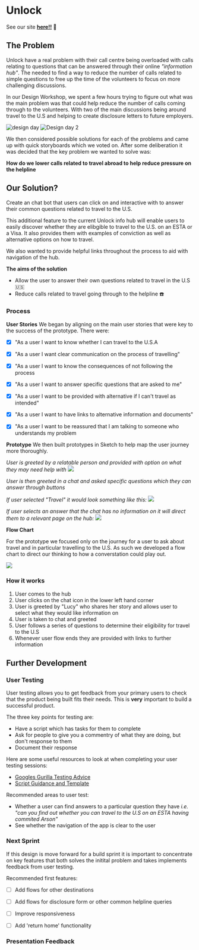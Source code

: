 # Unlock 
See our site __[here!!](http://unlock-chat.surge.sh/)__ :eyes: 

## The Problem

Unlock have a real problem with their call centre being overloaded with calls relating to questions that can be answered through their online _*"information hub"*_. The needed to find a way to reduce the number of calls related to simple questions to free up the time of the volunteers to focus on more challenging discussions. 

In our Design Workshop, we spent a few hours trying to figure out what was the main problem was that could help reduce the number of calls coming through to the volunteers. With two of the main discussions being around travel to the U.S and helping to create disclosure letters to future employers.

![design day](https://files.gitter.im/Jen-Harris/ZSCs/thumb/image.png)   ![Design day 2](https://files.gitter.im/Jen-Harris/6A3t/thumb/image.png)

We then considered possible solutions for each of the problems and came up with quick storyboards which we voted on. After some deliberation it was decided that the key problem we wanted to solve was:

**How do we lower calls related to travel abroad to help reduce pressure on the helpline**


## Our Solution?

Create an chat bot that users can click on and interactive with to answer their common questions related to travel to the U.S. 

This additional feature to the current Unlock info hub will enable users to easily discover whether they are elibgible to travel to the U.S. on an ESTA or a Visa. It also provides them with examples of conviction as well as alternative options on how to travel.

We also wanted to provide helpful links throughout the process to aid with navigation of the hub.



 **The aims of the solution**
* Allow the user to answer their own questions related to travel in the U.S :us:
* Reduce calls related to travel going through to the helpline :phone:


### Process 

__User Stories__
We began by aligning on the main user stories that were key to the success of the prototype. There were:
- [x] "As a user I want to know whether I can travel to the U.S.A
- [x] "As a user I want clear communication on the process of travelling"
- [x] "As a user I want to know the consequences of not following the process
- [x] "As a user I want to answer specific questions that are asked to me"
- [x] "As a user I want to be provided with alternative if I can't travel as intended"
- [x] "As a user I want to have links to alternative information and documents"
- [x] "As a user I want to be reassured that I am talking to someone who understands my problem    


__Prototype__
We then built prototypes in Sketch to help map the user journey more thoroughly.

_*User is greeted by a relatable person and provided with option on what they may need help with*_
![](https://i.imgur.com/xzO9Swe.png)  
  
_*User is then greeted in a chat and asked specific questions which they can answer through buttons*_  

_*If user selected "Travel" it would look something like this:*_
![](https://i.imgur.com/IUgP21Y.png)

_*If user selects an answer that the chat has no information on it will direct them to a relevant page on the hub:*_
![](https://i.imgur.com/BL9XcFK.png)  
  


__Flow Chart__ 

For the prototype we focused only on the journey for a user to ask about travel and in particular travelling to the U.S. 
As such we developed a flow chart to direct our thinking to how a converstation could play out.

![](https://files.gitter.im/Jen-Harris/gsLg/image.png)


### How it works

1. User comes to the hub
2. User clicks on the chat icon in the lower left hand corner
3. User is greeted by "Lucy" who shares her story and allows user to select what they would like information on 
4. User is taken to chat and greeted 
5. User follows a series of questions to determine their eligibility for travel to the U.S
6. Whenever user flow ends they are provided with links to further information  


## Further Development
### User Testing
User testing allows you to get feedback from your primary users to check that the product being built fits their needs. This is __very__ important to build a successful product. 

The three key points for testing are:
- Have a script which has tasks for them to complete
- Ask for people to give you a commentry of what they are doing, but don't response to them
- Document their response

Here are some useful resources to look at when completing your user testing sessions:
- [Googles Gurilla Testing Advice](https://www.youtube.com/watch?v=0YL0xoSmyZI&feature=youtu.be)
- [Script Guidance and Template](https://github.com/foundersandcoders/master-reference/blob/master/coursebook/weeks-10-12/user-testing.md#1-planning)

Recommended areas to user test:
* Whether a user can find answers to a particular question they have _*i.e. "can you find out whether you can travel to the U.S on an ESTA having commited Arson"*_
* See whether the navigation of the app is clear to the user


### Next Sprint
If this design is move forward for a build sprint it is important to concentrate on key features that both solves the initital problem and takes implements feedback from user testing.

Recommended first features:
- [ ] Add flows for other destinations 
- [ ] Add flows for disclosure form or other common helpline queries
- [ ] Improve responsiveness 
- [ ] Add 'return home' functionality


### Presentation Feedback



